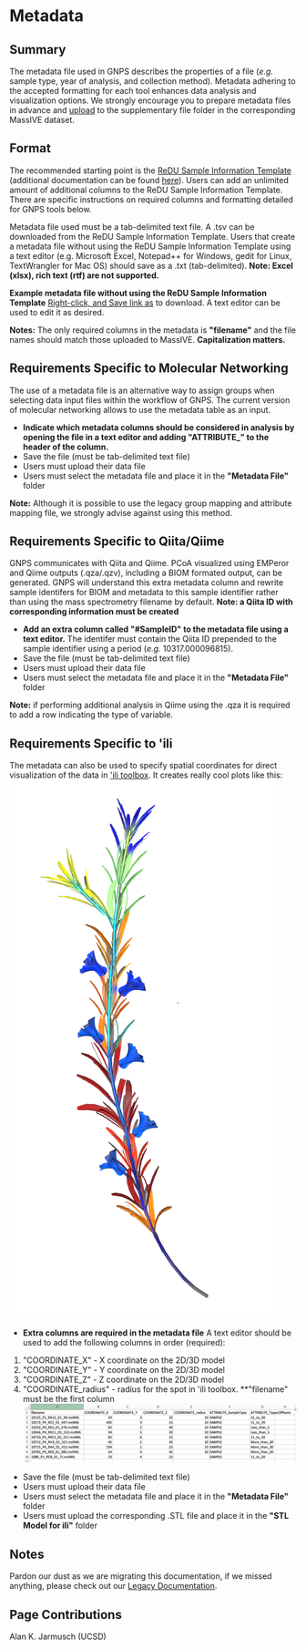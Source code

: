 # Metadata

## Summary
The metadata file used in GNPS describes the properties of a file (*e.g.* sample type, year of analysis, and collection method). Metadata adhering to the accepted formatting for each tool enhances data analysis and visualization options. We strongly encourage you to prepare metadata files in advance and [upload](https://mwang87.github.io/ReDU-MS2-Documentation/HowtoContribute/) to the supplementary file folder in the corresponding MassIVE dataset.

## Format
The recommended starting point is the [ReDU Sample Information Template](https://docs.google.com/spreadsheets/d/1v71bnUd8fiXX51zuZIUAvYETWmpwFQj-M3mu4CNsHBU/edit?usp=sharing) (additional documentation can be found [here](https://mwang87.github.io/ReDU-MS2-Documentation/HowtoContribute/)). Users can add an unlimited amount of additional columns to the ReDU Sample Information Template. There are specific instructions on required columns and formatting detailed for GNPS tools below.

Metadata file used must be a tab-delimited text file. A .tsv can be downloaded from the ReDU Sample Information Template. Users that create a metadata file without using the ReDU Sample Information Template using a text editor (e.g. Microsoft Excel, Notepad++ for Windows, gedit for Linux, TextWrangler for Mac OS) should save as a .txt (tab-delimited). **Note: Excel (xlsx), rich text (rtf) are not supported.**

**Example metadata file without using the ReDU Sample Information Template**
[Right-click, and Save link as](https://raw.githubusercontent.com/DorresteinLaboratory/GNPS-Trinity/master/GNPS-Trinity_template_files/metadata_GNPS_AMG_demo.txt) to download. A text editor can be used to edit it as desired. 

**Notes:** The only required columns in the metadata is **"filename"** and the file names should match those uploaded to MassIVE. **Capitalization matters.**

## Requirements Specific to Molecular Networking
The use of a metadata file is an alternative way to assign groups when selecting data input files within the workflow of GNPS. The current version of molecular networking allows to use the metadata table as an input. 
* **Indicate which metadata columns should be considered in analysis by opening the file in a text editor and adding "ATTRIBUTE_" to the header of the column.**
* Save the file (must be tab-delimited text file)
* Users must upload their data file
* Users must select the metadata file and place it in the **"Metadata File"** folder

**Note:** Although it is possible to use the legacy group mapping and attribute mapping file, we strongly advise against using this method.

## Requirements Specific to Qiita/Qiime
GNPS communicates with Qiita and Qiime. PCoA visualized using EMPeror and Qiime outputs (.qza/.qzv), including a BIOM formated output, can be generated. GNPS will understand this extra metadata column and rewrite sample identifers for BIOM and metadata to this sample identifier rather than using the mass spectrometry filename by default. **Note: a Qiita ID with corresponding information must be created**
* **Add an extra column called "#SampleID" to the metadata file using a text editor.** The identifer must contain the Qiita ID prepended to the sample identifier using a period (*e.g.* 10317.000096815).
* Save the file (must be tab-delimited text file)
* Users must upload their data file
* Users must select the metadata file and place it in the **"Metadata File"** folder

**Note:** if performing additional analysis in Qiime using the .qza it is required to add a row indicating the type of variable.

## Requirements Specific to 'ili
The metadata can also be used to specify spatial coordinates for direct visualization of the data in ['ili toolbox](https://ili.embl.de/). It creates really cool plots like this:
![ili_example](img/networking/ili_example.png)
* **Extra columns are required in the metadata file** A text editor should be used to add the following columns in order (required):
1. "COORDINATE_X" - X coordinate on the 2D/3D model
2. "COORDINATE_Y" - Y coordinate on the 2D/3D model
3. "COORDINATE_Z" - Z coordinate on the 2D/3D model
4. "COORDINATE_radius" - radius for the spot in 'ili toolbox.
**"filename" must be the first column
![ili](img/networking/ili-table.png)

* Save the file (must be tab-delimited text file)
* Users must upload their data file
* Users must select the metadata file and place it in the **"Metadata File"** folder
* Users must upload the corresponding .STL file and place it in the **"STL Model for ili"** folder


## Notes
Pardon our dust as we are migrating this documentation, if we missed anything, please check out our [Legacy Documentation](https://bix-lab.ucsd.edu/display/Public/Metadata+table+in+GNPS).

## Page Contributions
Alan K. Jarmusch (UCSD)
